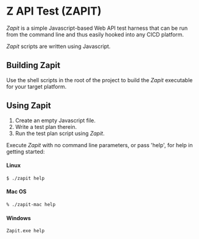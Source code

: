 # Z API Test (ZAPIT)

*Zapit* is a simple Javascript-based Web API test harness that can be run from the command line and thus easily hooked into any CICD platform.

*Zapit* scripts are written using Javascript.

## Building Zapit

Use the shell scripts in the root of the project to build the *Zapit* executable for your target platform.

## Using Zapit

1. Create an empty Javascript file.
2. Write a test plan therein.
3. Run the test plan script using *Zapit*.

Execute *Zapit* with no command line parameters, or pass 'help', for help in getting started:

#### Linux

```$ ./zapit help```

#### Mac OS

```% ./zapit-mac help```

#### Windows

```Zapit.exe help```